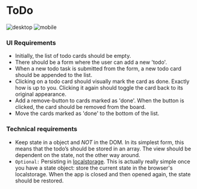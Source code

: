 # ToDo

![desktop](https://user-images.githubusercontent.com/37372229/94713975-c5bf2100-034b-11eb-900f-0ab22b4015bb.png)
![mobile](https://user-images.githubusercontent.com/37372229/94714117-f8691980-034b-11eb-8377-e7e797f1767e.png)

### UI Requirements
* Initially, the list of todo cards should be empty.
* There should be a form where the user can add a new 'todo'.
* When a new todo task is submitted from the form, a new todo card should be appended to the list.
* Clicking on a todo card should visually mark the card as done. Exactly how is up to you. Clicking it again should toggle the card back to its original appearance. 
* Add a remove-button to cards marked as 'done'. When the button is clicked, the card should be removed from the board.
* Move the cards marked as 'done' to the bottom of the list.

### Technical requirements
* Keep state in a object and *NOT* in the DOM. In its simplest form, this means that the todo’s should be stored in an array. The view should be dependent on the state, not the other way around.
* `Optional:` Persisting in [localstorage](https://developer.mozilla.org/en-US/docs/Web/API/Window/localStorage). This is actually really simple once you have a state object: store the current state in the browser's localstorage. When the app is closed and then opened again, the state should be restored.
